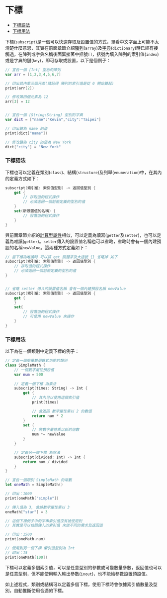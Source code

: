 # 下標

- [下標語法](#subscript)
- [下標用法](#usage)

下標(`subscript`)是一個可以快速存取及設置值的方式，單看中文字面上可能不太清楚什麼意思，其實在前面章節介紹[陣列](../ch1/collection_types.md#array)(`array`)及[字典](../ch1/collection_types.md#dictionary)(`dictionary`)時已經有接觸過，在陣列或字典名稱後面緊接著中括號`[]`，括號內填入陣列的索引值(`index`)或是字典的鍵(`key`)，即可存取或設置，以下是個例子：

```swift
// 宣告一個 [Int] 型別的陣列
var arr = [1,2,3,4,5,6,7]

// 印出其內第三個元素(請記得 陣列的索引值是從 0 開始算起)
print(arr[2])

// 修改第四個元素為 12
arr[3] = 12


// 宣告一個 [String:String] 型別的字典
var dict = ["name":"Kevin","city":"Taipei"]

// 印出鍵為 name 的值
print(dict["name"])

// 修改鍵為 city 的值為 New York
dict["city"] = "New York"

```

<a name="subscript"></a>
### 下標語法

下標也可以定義在類別(`class`)、結構(`structure`)及列舉(`enumeration`)中，在其內的定義方式如下：

```swift
subscript(索引值: 索引值型別) -> 返回值型別 {
    get {
        // 存取值的程式操作
        // 必須返回一個前面定義的型別的值
    }
    set(新設置值的名稱) {
        // 設置值的程式操作
    }
}

```

與前面章節介紹的[計算型屬性](../ch2/properties.md#computed_property)相似，可以定義為讀寫(`getter`及`setter`)，也可以定義為唯讀(`getter`)。`setter`傳入的設置值名稱也可以省略，省略時會有一個內建預設的名稱`newValue`。這兩種方式定義如下：

```swift
// 當下標為唯讀時 可以將 get 關鍵字及大括號 {} 省略掉 如下
subscript(索引值: 索引值型別) -> 返回值型別 {
    // 存取值的程式操作
    // 必須返回一個前面定義的型別的值
}


// 省略 setter 傳入的設置值名稱 會有一個內建預設名稱 newValue
subscript(索引值: 索引值型別) -> 返回值型別 {
    get {
    }
    set{
        // 設置值的程式操作
        // 可使用 newValue 來操作
    }
}

```

<a name="usage"></a>
### 下標用法

以下為在一個類別中定義下標的例子：

```swift
// 定義一個簡單數學算式功能的類別
class SimpleMath {
    // 一個數字屬性預設值
    var num = 500
    
    // 定義一個下標 為乘法
    subscript(times: String) -> Int {
        get {
            // 其內可以使用這個索引值
            print(times)

            // 會返回 數字屬性乘以 2 的數值
            return num * 2
        }
        set {
            // 將數字屬性乘以新的倍數
            num *= newValue
        }
    }

    // 定義另一個下標 為除法
    subscript(divided: Int) -> Int {
        return num / divided
    }
}

// 宣告一個類別 SimpleMath 的常數
let oneMath = SimpleMath()

// 印出：1000
print(oneMath["simple"])

// 傳入值為 3, 會將數字屬性乘以 3
oneMath["star"] = 3

// 這個下標例子中的字串索引值沒有被使用到
// 其實是可以依照傳入的索引值 來做不同的需求及返回值

// 印出：1500
print(oneMath.num)

// 使用到另一個下標 索引值型別為 Int
// 印出：15
print(oneMath[100])

```

下標可以定義多個索引值，可以是任意型別的參數或可變數量參數，返回值也可以是任意型別，但不能使用輸入輸出參數(`inout`)，也不能給參數設置預設值。

如上述程式，類別或結構可以定義多個下標，使用下標時會依據索引值數量及型別，自動推斷使用合適的下標。

